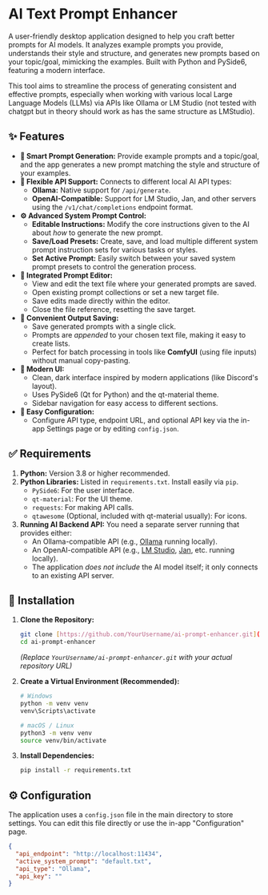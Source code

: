 # AI Text Prompt Enhancer

A user-friendly desktop application designed to help you craft better prompts for AI models. It analyzes example prompts you provide, understands their style and structure, and generates new prompts based on your topic/goal, mimicking the examples. Built with Python and PySide6, featuring a modern interface.

This tool aims to streamline the process of generating consistent and effective prompts, especially when working with various local Large Language Models (LLMs) via APIs like Ollama or LM Studio (not tested with chatgpt but in theory should work as has the same structure as LMStudio).

## ✨ Features

* **🚀 Smart Prompt Generation:** Provide example prompts and a topic/goal, and the app generates a new prompt matching the style and structure of your examples.
* **🔌 Flexible API Support:** Connects to different local AI API types:
    * **Ollama:** Native support for `/api/generate`.
    * **OpenAI-Compatible:** Support for LM Studio, Jan, and other servers using the `/v1/chat/completions` endpoint format.
* **⚙️ Advanced System Prompt Control:**
    * **Editable Instructions:** Modify the core instructions given to the AI about *how* to generate the new prompt.
    * **Save/Load Presets:** Create, save, and load multiple different system prompt instruction sets for various tasks or styles.
    * **Set Active Prompt:** Easily switch between your saved system prompt presets to control the generation process.
* **📝 Integrated Prompt Editor:**
    * View and edit the text file where your generated prompts are saved.
    * Open existing prompt collections or set a new target file.
    * Save edits made directly within the editor.
    * Close the file reference, resetting the save target.
* **💾 Convenient Output Saving:**
    * Save generated prompts with a single click.
    * Prompts are *appended* to your chosen text file, making it easy to create lists.
    * Perfect for batch processing in tools like **ComfyUI** (using file inputs) without manual copy-pasting.
* **🎨 Modern UI:**
    * Clean, dark interface inspired by modern applications (like Discord's layout).
    * Uses PySide6 (Qt for Python) and the qt-material theme.
    * Sidebar navigation for easy access to different sections.
* **🔧 Easy Configuration:**
    * Configure API type, endpoint URL, and optional API key via the in-app Settings page or by editing `config.json`.

## ✅ Requirements

1.  **Python:** Version 3.8 or higher recommended.
2.  **Python Libraries:** Listed in `requirements.txt`. Install easily via `pip`.
    * `PySide6`: For the user interface.
    * `qt-material`: For the UI theme.
    * `requests`: For making API calls.
    * `qtawesome` (Optional, included with qt-material usually): For icons.
3.  **Running AI Backend API:** You need a separate server running that provides either:
    * An Ollama-compatible API (e.g., [Ollama](https://ollama.com/) running locally).
    * An OpenAI-compatible API (e.g., [LM Studio](https://lmstudio.ai/), [Jan](https://jan.ai/), etc. running locally).
    * The application *does not include* the AI model itself; it only connects to an existing API server.

## 🚀 Installation

1.  **Clone the Repository:**
    ```bash
    git clone [https://github.com/YourUsername/ai-prompt-enhancer.git](https://github.com/YourUsername/ai-prompt-enhancer.git)
    cd ai-prompt-enhancer
    ```
    *(Replace `YourUsername/ai-prompt-enhancer.git` with your actual repository URL)*

2.  **Create a Virtual Environment (Recommended):**
    ```bash
    # Windows
    python -m venv venv
    venv\Scripts\activate

    # macOS / Linux
    python3 -m venv venv
    source venv/bin/activate
    ```

3.  **Install Dependencies:**
    ```bash
    pip install -r requirements.txt
    ```

## ⚙️ Configuration

The application uses a `config.json` file in the main directory to store settings. You can edit this file directly or use the in-app "Configuration" page.

```json
{
  "api_endpoint": "http://localhost:11434",
  "active_system_prompt": "default.txt",
  "api_type": "Ollama",
  "api_key": ""
}